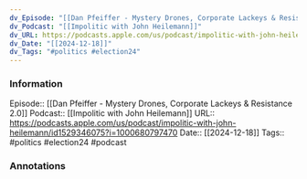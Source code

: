 ```yaml
---
dv_Episode: "[[Dan Pfeiffer - Mystery Drones, Corporate Lackeys & Resistance 2.0]]"
dv_Podcast: "[[Impolitic with John Heilemann]]"
dv_URL: https://podcasts.apple.com/us/podcast/impolitic-with-john-heilemann/id1529346075?i=1000680797470
dv_Date: "[[2024-12-18]]"
dv_Tags: "#politics #election24"
---
```

### Information

Episode:: [[Dan Pfeiffer - Mystery Drones, Corporate Lackeys & Resistance 2.0]]
Podcast:: [[Impolitic with John Heilemann]]
URL:: https://podcasts.apple.com/us/podcast/impolitic-with-john-heilemann/id1529346075?i=1000680797470
Date:: [[2024-12-18]]
Tags:: #politics #election24 
#podcast


### Annotations

